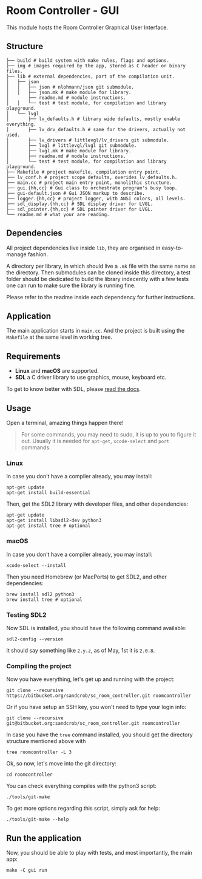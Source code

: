 # Room Controller - GUI

This module hosts the Room Controller Graphical User Interface.

## Structure

    ├── build # build system with make rules, flags and options.
    ├── img # images required by the app, stored as C header or binary files.
    ├── lib # external dependencies, part of the compilation unit.
    │   ├── json
    │   │   ├── json # nlohmann/json git submodule.
    │   │   ├── json.mk # make module for library.
    │       ├── readme.md # module instructions.
    │   │   └── test # test module, for compilation and library playground.
    │   └── lvgl
    │       ├── lv_defaults.h # library wide defaults, mostly enable everything.
    │       ├── lv_drv_defaults.h # same for the drivers, actually not used.
    │       ├── lv_drivers # littlevgl/lv_drivers git submodule.
    │       ├── lvgl # littlevgl/lvgl git submodule.
    │       ├── lvgl.mk # make module for library.
    │       ├── readme.md # module instructions.
    │       └── test # test module, for compilation and library playground.
    ├── Makefile # project makefile, compilation entry point.
    ├── lv_conf.h # project scope defaults, overides lv_defaults.h.
    ├── main.cc # project main entry point, monolithic structure.
    ├── gui.{hh,cc} # Gui class to orchestrate program's busy loop.
    ├── gui-default.json # Gui JSON markup to describe.
    ├── logger.{hh,cc} # project logger, with ANSI colors, all levels.
    ├── sdl_display.{hh,cc} # SDL display driver for LVGL.
    ├── sdl_pointer.{hh,cc} # SDL pointer driver for LVGL.
    └── readme.md # what your are reading.

## Dependencies

All project dependencies live inside `lib`, they are organised in easy-to-manage
fashion.

A directory per library, in which should live a `.mk` file with the
same name as the directory. Then submodules can be cloned inside this directory,
a test folder should be dedicated to build the library indecently with a few
tests one can run to make sure the library is running fine.

Please refer to the readme inside each dependency for further instructions.

## Application

The main application starts in `main.cc`. And the project is built using the
`Makefile` at the same level in working tree.

## Requirements

- **Linux** and **macOS** are supported.
- **SDL** a C driver library to use graphics, mouse, keyboard etc.

To get to know better with SDL, please [read the docs][sdl-docs].

## Usage

Open a terminal, amazing things happen there!

> For some commands, you may need to sudo, it is up to you to figure it out.
> Usually it is needed for `apt-get`, `xcode-select` and `port` commands.

### Linux

In case you don't have a compiler already, you may install:

    apt-get update
    apt-get install build-essential

Then, get the SDL2 library with developer files, and other dependencies:

    apt-get update
    apt-get install libsdl2-dev python3
    apt-get install tree # optional

### macOS

In case you don't have a compiler already, you may install:

    xcode-select --install

Then you need Homebrew (or MacPorts) to get SDL2, and other dependencies:

    brew install sdl2 python3
    brew install tree # optional

### Testing SDL2

Now SDL is installed, you should have the following command available:

    sdl2-config --version

It should say something like `2.y.z`, as of May, 1st it is `2.0.8`.

### Compiling the project

Now you have everything, let's get up and running with the project:

    git clone --recursive https://bitbucket.org/sandcrob/sc_room_controller.git roomcontroller

Or if you have setup an SSH key, you won't need to type your login info:

    git clone --recursive git@bitbucket.org:sandcrob/sc_room_controller.git roomcontroller

In case you have the `tree` command installed, you should get the directory
structure mentioned above with

    tree roomcontroller -L 3

Ok, so now, let's move into the git directory:

    cd roomcontroller

You can check everything compiles with the python3 script:

    ./tools/git-make

To get more options regarding this script, simply ask for help:

    ./tools/git-make --help

## Run the application

Now, you should be able to play with tests, and most importantly, the main app:

    make -C gui run

[sdl-docs]:https://wiki.libsdl.org/
